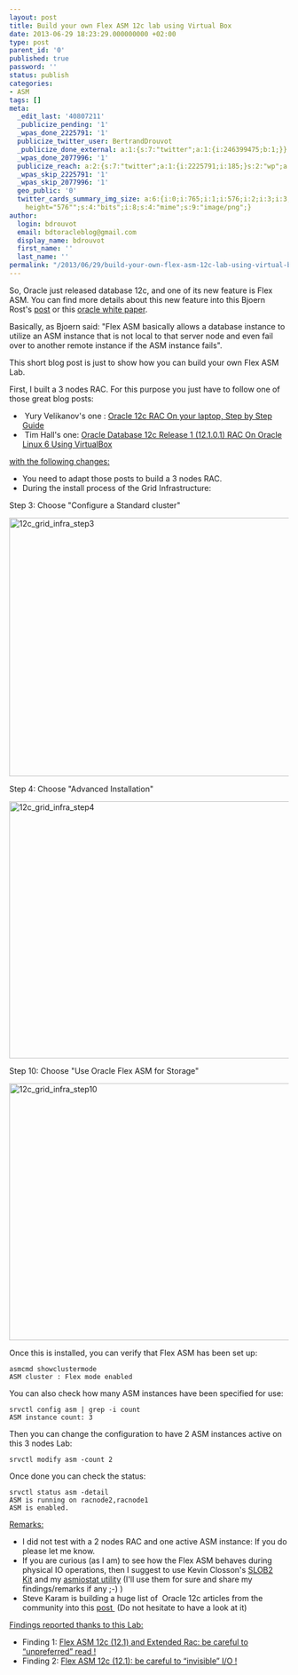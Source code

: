 ```yaml
---
layout: post
title: Build your own Flex ASM 12c lab using Virtual Box
date: 2013-06-29 18:23:29.000000000 +02:00
type: post
parent_id: '0'
published: true
password: ''
status: publish
categories:
- ASM
tags: []
meta:
  _edit_last: '40807211'
  _publicize_pending: '1'
  _wpas_done_2225791: '1'
  publicize_twitter_user: BertrandDrouvot
  _publicize_done_external: a:1:{s:7:"twitter";a:1:{i:246399475;b:1;}}
  _wpas_done_2077996: '1'
  publicize_reach: a:2:{s:7:"twitter";a:1:{i:2225791;i:185;}s:2:"wp";a:1:{i:0;i:33;}}
  _wpas_skip_2225791: '1'
  _wpas_skip_2077996: '1'
  geo_public: '0'
  twitter_cards_summary_img_size: a:6:{i:0;i:765;i:1;i:576;i:2;i:3;i:3;s:24:"width="765"
    height="576"";s:4:"bits";i:8;s:4:"mime";s:9:"image/png";}
author:
  login: bdrouvot
  email: bdtoracleblog@gmail.com
  display_name: bdrouvot
  first_name: ''
  last_name: ''
permalink: "/2013/06/29/build-your-own-flex-asm-12c-lab-using-virtual-box/"
---
```


So, Oracle just released database 12c, and one of its new feature is Flex ASM. You can find more details about this new feature into this Bjoern Rost's [post](http://portrix-systems.de/blog/brost/flex-everything-in-oracle-rac-12c/) or this [oracle white paper](http://www.oracle.com/technetwork/products/cloud-storage/oracle-12c-asm-overview-1965430.pdf).[  
](http://portrix-systems.de/blog/author/brost/ "View all posts by Bjoern Rost")

Basically, as Bjoern said: "Flex ASM basically allows a database instance to utilize an ASM instance that is not local to that server node and even fail over to another remote instance if the ASM instance fails".

This short blog post is just to show how you can build your own Flex ASM Lab.

First, I built a 3 nodes RAC. For this purpose you just have to follow one of those great blog posts:

-    Yury Velikanov's one : [Oracle 12c RAC On your laptop, Step by Step Guide](http://www.pythian.com/blog/oracle-12c-rac-on-your-laptop-step-by-step-guide/)
-    Tim Hall's one: [Oracle Database 12c Release 1 (12.1.0.1) RAC On Oracle Linux 6 Using VirtualBox](http://www.oracle-base.com/articles/12c/oracle-db-12cr1-rac-installation-on-oracle-linux-6-using-virtualbox.php)

<span style="text-decoration:underline;">with the following changes:</span>

-   You need to adapt those posts to build a 3 nodes RAC.
-   During the install process of the Grid Infrastructure:

Step 3: Choose "Configure a Standard cluster"

[<img src="%7B%7B%20site.baseurl%20%7D%7D/assets/images/12c_grid_infra_step31.png" class="aligncenter size-full wp-image-1143" width="620" height="466" alt="12c_grid_infra_step3" />](http://bdrouvot.files.wordpress.com/2013/06/12c_grid_infra_step31.png)

Step 4: Choose "Advanced Installation"

[<img src="%7B%7B%20site.baseurl%20%7D%7D/assets/images/12c_grid_infra_step4.png" class="aligncenter size-full wp-image-1140" width="620" height="463" alt="12c_grid_infra_step4" />](http://bdrouvot.files.wordpress.com/2013/06/12c_grid_infra_step4.png)

Step 10: Choose "Use Oracle Flex ASM for Storage"

[<img src="%7B%7B%20site.baseurl%20%7D%7D/assets/images/12c_grid_infra_step10.png" class="aligncenter size-full wp-image-1141" width="620" height="463" alt="12c_grid_infra_step10" />](http://bdrouvot.files.wordpress.com/2013/06/12c_grid_infra_step10.png)

Once this is installed, you can verify that Flex ASM has been set up:

    asmcmd showclustermode
    ASM cluster : Flex mode enabled

You can also check how many ASM instances have been specified for use:

    srvctl config asm | grep -i count
    ASM instance count: 3

Then you can change the configuration to have 2 ASM instances active on this 3 nodes Lab:

    srvctl modify asm -count 2

Once done you can check the status:

    srvctl status asm -detail
    ASM is running on racnode2,racnode1
    ASM is enabled.

<span style="text-decoration:underline;">Remarks:</span>

-   I did not test with a 2 nodes RAC and one active ASM instance: If you do please let me know.
-   If you are curious (as I am) to see how the Flex ASM behaves during physical IO operations, then I suggest to use Kevin Closson's [SLOB2 Kit](http://kevinclosson.wordpress.com/2013/05/02/slob-2-a-significant-update-links-are-here/) and my [asmiostat utility](http://bdrouvot.wordpress.com/2013/02/15/asm-io-statistics-utility/ "ASM I/O Statistics Utility") (I'll use them for sure and share my findings/remarks if any ;-) )
-   Steve Karam is building a huge list of  Oracle 12c articles from the community into this [post ](http://www.oraclealchemist.com/news/install-oracle-12c-12-1/) (Do not hesitate to have a look at it)

<span style="text-decoration:underline;">Findings reported thanks to this Lab:</span>

-   Finding 1: [Flex ASM 12c (12.1) and Extended Rac: be careful to “unpreferred” read !](http://bdrouvot.wordpress.com/2013/07/02/flex-asm-12c-12-1-and-extended-rac-be-careful-to-unpreferred-read/ "Flex ASM 12c (12.1) and Extended Rac: be careful to “unpreferred” read !")
-   Finding 2: [Flex ASM 12c (12.1): be careful to “invisible” I/O !](http://bdrouvot.wordpress.com/2013/07/16/flex-asm-12c-12-1-be-careful-to-invisible-io/ "Flex ASM 12c (12.1): be careful to “invisible” I/O !")

 
